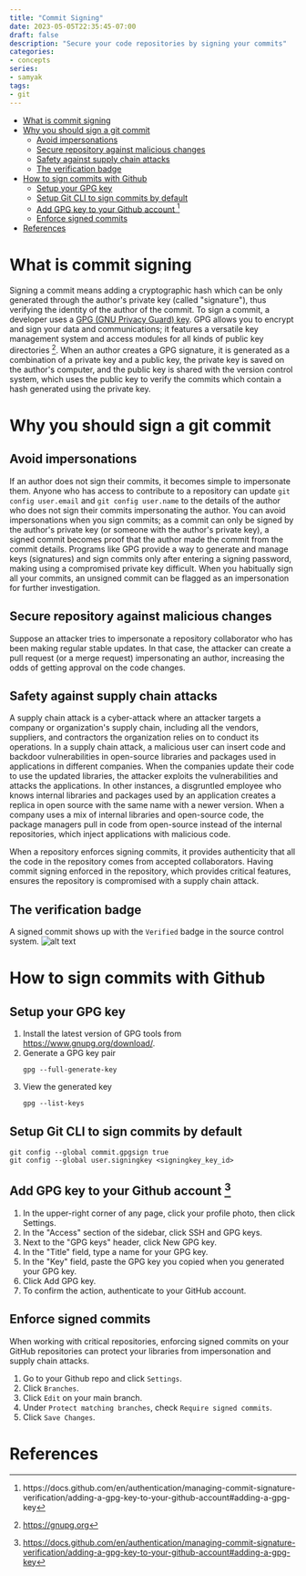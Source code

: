 ```yaml
---
title: "Commit Signing"
date: 2023-05-05T22:35:45-07:00
draft: false
description: "Secure your code repositories by signing your commits"
categories:
- concepts
series:
- samyak
tags:
- git
---
```


<!-- TOC -->
* [What is commit signing](#what-is-commit-signing)
* [Why you should sign a git commit](#why-you-should-sign-a-git-commit)
  * [Avoid impersonations](#avoid-impersonations)
  * [Secure repository against malicious changes](#secure-repository-against-malicious-changes)
  * [Safety against supply chain attacks](#safety-against-supply-chain-attacks)
  * [The verification badge](#the-verification-badge)
* [How to sign commits with Github](#how-to-sign-commits-with-github)
  * [Setup your GPG key](#setup-your-gpg-key)
  * [Setup Git CLI to sign commits by default](#setup-git-cli-to-sign-commits-by-default)
  * [Add GPG key to your Github account [^2]](#add-gpg-key-to-your-github-account-2)
  * [Enforce signed commits](#enforce-signed-commits)
* [References](#references)
<!-- TOC -->

# What is commit signing
Signing a commit means adding a cryptographic hash which can be only generated through the author's private key (called "signature"), thus verifying the identity of the author of the commit. To sign a commit, a developer uses a [GPG (GNU Privacy Guard) key](https://gnupg.org). GPG allows you to encrypt and sign your data and communications; it features a versatile key management system and access modules for all kinds of public key directories [^1].
When an author creates a GPG signature, it is generated as a combination of a private key and a public key, the private key is saved on the author's computer, and the public key is shared with the version control system, which uses the public key to verify the commits which contain a hash generated using the private key.

# Why you should sign a git commit
## Avoid impersonations
If an author does not sign their commits, it becomes simple to impersonate them. Anyone who has access to contribute to a repository can update `git config user.email` and `git config user.name` to the details of the author who does not sign their commits impersonating the author.
You can avoid impersonations when you sign commits; as a commit can only be signed by the author's private key (or someone with the author's private key), a signed commit becomes proof that the author made the commit from the commit details. Programs like GPG provide a way to generate and manage keys (signatures) and sign commits only after entering a signing password, making using a compromised private key difficult. When you habitually sign all your commits, an unsigned commit can be flagged as an impersonation for further investigation.

## Secure repository against malicious changes
Suppose an attacker tries to impersonate a repository collaborator who has been making regular stable updates. In that case, the attacker can create a pull request (or a merge request) impersonating an author, increasing the odds of getting approval on the code changes.

## Safety against supply chain attacks
A supply chain attack is a cyber-attack where an attacker targets a company or organization's supply chain, including all the vendors, suppliers, and contractors the organization relies on to conduct its operations.
In a supply chain attack, a malicious user can insert code and backdoor vulnerabilities in open-source libraries and packages used in applications in different companies. When the companies update their code to use the updated libraries, the attacker exploits the vulnerabilities and attacks the applications.
In other instances, a disgruntled employee who knows internal libraries and packages used by an application creates a replica in open source with the same name with a newer version. When a company uses a mix of internal libraries and open-source code, the package managers pull in code from open-source instead of the internal repositories, which inject applications with malicious code.

When a repository enforces signing commits, it provides authenticity that all the code in the repository comes from accepted collaborators. Having commit signing enforced in the repository, which provides critical features, ensures the repository is compromised with a supply chain attack.

## The verification badge
A signed commit shows up with the `Verified` badge in the source control system.
![alt text](/images/verified-commit.jpg)

# How to sign commits with Github
## Setup your GPG key
1. Install the latest version of GPG tools from https://www.gnupg.org/download/.
2. Generate a GPG key pair
    ```shell
    gpg --full-generate-key
    ```
3. View the generated key
    ```shell
    gpg --list-keys
    ```
## Setup Git CLI to sign commits by default

```shell
git config --global commit.gpgsign true
git config --global user.signingkey <signingkey_key_id>
```

## Add GPG key to your Github account [^2]
1. In the upper-right corner of any page, click your profile photo, then click Settings.
2. In the "Access" section of the sidebar, click SSH and GPG keys.
3. Next to the "GPG keys" header, click New GPG key.
4. In the "Title" field, type a name for your GPG key.
5. In the "Key" field, paste the GPG key you copied when you generated your GPG key.
6. Click Add GPG key.
7. To confirm the action, authenticate to your GitHub account.

## Enforce signed commits
When working with critical repositories, enforcing signed commits on your GitHub repositories can protect your libraries from impersonation and supply chain attacks.
1. Go to your Github repo and click `Settings`.
2. Click `Branches`.
3. Click `Edit` on your main branch.
4. Under `Protect matching branches`, check `Require signed commits`.
5. Click `Save Changes`.


# References
[^1]: https://gnupg.org
[^2]: https://docs.github.com/en/authentication/managing-commit-signature-verification/adding-a-gpg-key-to-your-github-account#adding-a-gpg-key


